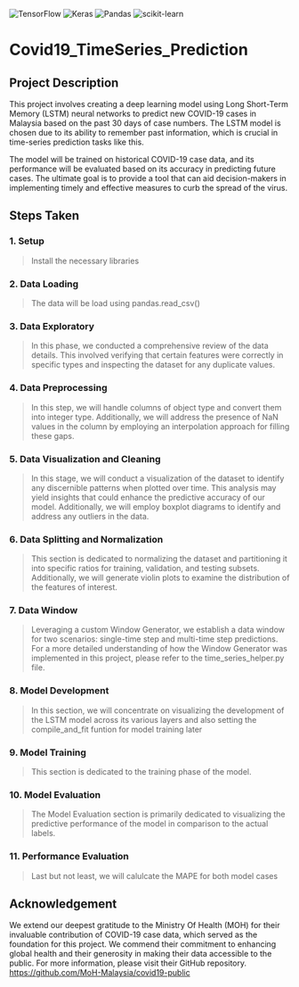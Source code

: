 ![TensorFlow](https://img.shields.io/badge/TensorFlow-%23FF6F00.svg?style=flat&logo=TensorFlow&logoColor=white)
![Keras](https://img.shields.io/badge/Keras-%23D00000.svg?style=flat&logo=Keras&logoColor=white)
![Pandas](https://img.shields.io/badge/pandas-%23150458.svg?style=flat&logo=pandas&logoColor=white)
![scikit-learn](https://img.shields.io/badge/scikit--learn-%23F7931E.svg?style=flat&logo=scikit-learn&logoColor=white)

# Covid19_TimeSeries_Prediction


## Project Description

This project involves creating a deep learning model using Long Short-Term Memory (LSTM) neural networks to predict new COVID-19 cases in Malaysia based on the past 30 days of case numbers. The LSTM model is chosen due to its ability to remember past information, which is crucial in time-series prediction tasks like this.

The model will be trained on historical COVID-19 case data, and its performance will be evaluated based on its accuracy in predicting future cases. The ultimate goal is to provide a tool that can aid decision-makers in implementing timely and effective measures to curb the spread of the virus.

## Steps Taken
### 1. Setup
> Install the necessary libraries

### 2. Data Loading
> The data will be load using pandas.read_csv()

### 3. Data Exploratory
> In this phase, we conducted a comprehensive review of the data details. This involved verifying that certain features were correctly in specific types and inspecting the dataset for any duplicate values.

### 4. Data Preprocessing
> In this step, we will handle columns of object type and convert them into integer type. Additionally, we will address the presence of NaN values in the column by employing an interpolation approach for filling these gaps.

### 5. Data Visualization and Cleaning
> In this stage, we will conduct a visualization of the dataset to identify any discernible patterns when plotted over time. This analysis may yield insights that could enhance the predictive accuracy of our model. Additionally, we will employ boxplot diagrams to identify and address any outliers in the data.

### 6. Data Splitting and Normalization
> This section is dedicated to normalizing the dataset and partitioning it into specific ratios for training, validation, and testing subsets. Additionally, we will generate violin plots to examine the distribution of the features of interest.

### 7. Data Window
> Leveraging a custom Window Generator, we establish a data window for two scenarios: single-time step and multi-time step predictions. For a more detailed understanding of how the Window Generator was implemented in this project, please refer to the time_series_helper.py file.

### 8. Model Development
> In this section, we will concentrate on visualizing the development of the LSTM model across its various layers and also setting the compile_and_fit funtion for model training later

### 9. Model Training
> This section is dedicated to the training phase of the model.

### 10. Model Evaluation
> The Model Evaluation section is primarily dedicated to visualizing the predictive performance of the model in comparison to the actual labels.

### 11. Performance Evaluation
> Last but not least, we will calulcate the MAPE for both model cases

## Acknowledgement
We extend our deepest gratitude to the Ministry Of Health (MOH) for their invaluable contribution of COVID-19 case data, which served as the foundation for this project. We commend their commitment to enhancing global health and their generosity in making their data accessible to the public. For more information, please visit their GitHub repository.
https://github.com/MoH-Malaysia/covid19-public



